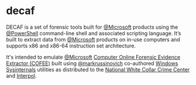 # decaf
DECAF is a set of forensic tools built for [@Microsoft](https://github.com/Microsoft) products using the [@PowerShell](https://github.com/PowerShell) command-line shell and associated scripting language. It’s built to extract data from [@Microsoft](https://github.com/Microsoft) products on in-use computers and supports x86 and x86-64 instruction set architecture.

It's intended to emulate [@Microsoft](https://github.com/Microsoft) [Computer Online Forensic Evidence Extractor (COFEE)](https://news.microsoft.com/2009/10/13/microsoft-and-national-white-collar-crime-center-make-digital-forensics-tool-available-to-u-s-law-enforcement-agencies/) built using [@markrussinovich](https://github.com/markrussinovich) co-authored [Windows Sysinternals](https://docs.microsoft.com/en-us/sysinternals/) utilities as distributed to the [National White Collar Crime Center](https://www.nw3c.org/) and [Interpol](https://www.interpol.int/).
